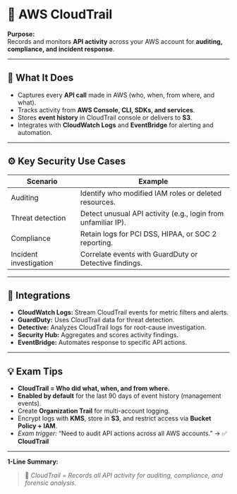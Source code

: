 # 🧾 AWS CloudTrail

**Purpose:**  
Records and monitors **API activity** across your AWS account for **auditing, compliance, and incident response**.

---

## 🔑 What It Does
- Captures every **API call** made in AWS (who, when, from where, and what).  
- Tracks activity from **AWS Console, CLI, SDKs, and services**.  
- Stores **event history** in CloudTrail console or delivers to **S3**.  
- Integrates with **CloudWatch Logs** and **EventBridge** for alerting and automation.

---

## ⚙️ Key Security Use Cases
| Scenario | Example |
|-----------|----------|
| Auditing | Identify who modified IAM roles or deleted resources. |
| Threat detection | Detect unusual API activity (e.g., login from unfamiliar IP). |
| Compliance | Retain logs for PCI DSS, HIPAA, or SOC 2 reporting. |
| Incident investigation | Correlate events with GuardDuty or Detective findings. |

---

## 🧭 Integrations
- **CloudWatch Logs:** Stream CloudTrail events for metric filters and alerts.  
- **GuardDuty:** Uses CloudTrail data for threat detection.  
- **Detective:** Analyzes CloudTrail logs for root-cause investigation.  
- **Security Hub:** Aggregates and scores activity findings.  
- **EventBridge:** Automates response to specific API actions.

---

## 💡 Exam Tips
- **CloudTrail = Who did what, when, and from where.**  
- **Enabled by default** for the last 90 days of event history (management events).  
- Create **Organization Trail** for multi-account logging.  
- Encrypt logs with **KMS**, store in **S3**, and restrict access via **Bucket Policy + IAM**.  
- *Exam trigger:* “Need to audit API actions across all AWS accounts.” → ✅ **CloudTrail**

---

**1-Line Summary:**  
> 🧠 *CloudTrail = Records all API activity for auditing, compliance, and forensic analysis.*
